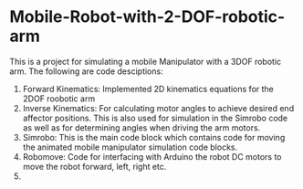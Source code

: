 # Mobile-Robot-with-2-DOF-robotic-arm
This is a project for simulating a mobile Manipulator with a 3DOF robotic arm. 
The following are code desciptions:
1. Forward Kinematics: Implemented 2D kinematics equations for the 2DOF roobotic arm
2. Inverse Kinematics: For calculating motor angles to achieve desired end affector positions. This is also used for simulation in the Simrobo code as well as for determining angles when driving the arm motors.
3. Simrobo: This is the main code block which contains code for moving the animated mobile manipulator simulation code blocks.
4. Robomove: Code for interfacing with Arduino the robot DC motors to move the robot forward, left, right etc.
5. 
